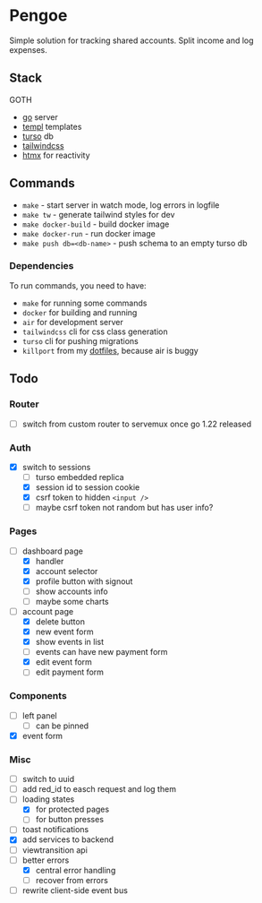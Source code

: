 # Pengoe

Simple solution for tracking shared accounts.
Split income and log expenses.

## Stack

GOTH

- [go](https://go.dev) server
- [templ](https://github.com/a-h/templ) templates
- [turso](https://turso.tech/) db
- [tailwindcss](https://tailwindcss.com)
- [htmx](https://htmx.org) for reactivity

## Commands

- `make` - start server in watch mode, log errors in logfile
- `make tw` - generate tailwind styles for dev
- `make docker-build` - build docker image
- `make docker-run` - run docker image
- `make push db=<db-name>` - push schema to an empty turso db

### Dependencies

To run commands, you need to have:

- `make` for running some commands
- `docker` for building and running
- `air` for development server
- `tailwindcss` cli for css class generation
- `turso` cli for pushing migrations
- `killport` from my [dotfiles](https://github.com/peterszarvas94/dots/blob/main/.local/bin/killport), because air is buggy

## Todo

### Router

- [ ] switch from custom router to servemux once go 1.22 released

### Auth

- [x] switch to sessions
  - [ ] turso embedded replica
  - [x] session id to session cookie
  - [x] csrf token to hidden `<input />`
  - [ ] maybe csrf token not random but has user info?

### Pages

- [ ] dashboard page
  - [x] handler
  - [x] account selector
  - [x] profile button with signout
  - [ ] show accounts info
  - [ ] maybe some charts
- [ ] account page
  - [x] delete button
  - [x] new event form
  - [x] show events in list
  - [ ] events can have new payment form
  - [x] edit event form
  - [ ] edit payment form

### Components

- [ ] left panel
  - [ ] can be pinned
- [x] event form

### Misc

- [ ] switch to uuid
- [ ] add red_id to easch request and log them
- [ ] loading states
  - [x] for protected pages
  - [ ] for button presses
- [ ] toast notifications
- [x] add services to backend
- [ ] viewtransition api
- [ ] better errors
  - [x] central error handling
  - [ ] recover from errors
- [ ] rewrite client-side event bus

